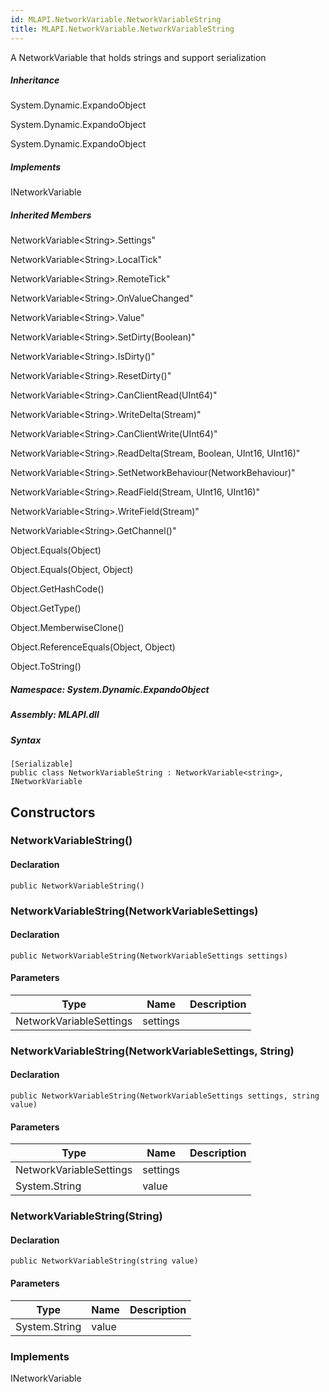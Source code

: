 ```yaml
---  
id: MLAPI.NetworkVariable.NetworkVariableString  
title: MLAPI.NetworkVariable.NetworkVariableString
---
```


<div class="markdown level0 summary">

A NetworkVariable that holds strings and support serialization

</div>

<div class="markdown level0 conceptual">

</div>

<div class="inheritance">

##### Inheritance

<div class="level0">

System.Dynamic.ExpandoObject

</div>

<div class="level1">

System.Dynamic.ExpandoObject

</div>

<div class="level2">

System.Dynamic.ExpandoObject

</div>

</div>

<div classs="implements">

##### Implements

<div>

INetworkVariable

</div>

</div>

<div class="inheritedMembers">

##### Inherited Members

<div>

NetworkVariable&lt;String&gt;.Settings"

</div>

<div>

NetworkVariable&lt;String&gt;.LocalTick"

</div>

<div>

NetworkVariable&lt;String&gt;.RemoteTick"

</div>

<div>

NetworkVariable&lt;String&gt;.OnValueChanged"

</div>

<div>

NetworkVariable&lt;String&gt;.Value"

</div>

<div>

NetworkVariable&lt;String&gt;.SetDirty(Boolean)"

</div>

<div>

NetworkVariable&lt;String&gt;.IsDirty()"

</div>

<div>

NetworkVariable&lt;String&gt;.ResetDirty()"

</div>

<div>

NetworkVariable&lt;String&gt;.CanClientRead(UInt64)"

</div>

<div>

NetworkVariable&lt;String&gt;.WriteDelta(Stream)"

</div>

<div>

NetworkVariable&lt;String&gt;.CanClientWrite(UInt64)"

</div>

<div>

NetworkVariable&lt;String&gt;.ReadDelta(Stream, Boolean, UInt16,
UInt16)"

</div>

<div>

NetworkVariable&lt;String&gt;.SetNetworkBehaviour(NetworkBehaviour)"

</div>

<div>

NetworkVariable&lt;String&gt;.ReadField(Stream, UInt16, UInt16)"

</div>

<div>

NetworkVariable&lt;String&gt;.WriteField(Stream)"

</div>

<div>

NetworkVariable&lt;String&gt;.GetChannel()"

</div>

<div>

Object.Equals(Object)

</div>

<div>

Object.Equals(Object, Object)

</div>

<div>

Object.GetHashCode()

</div>

<div>

Object.GetType()

</div>

<div>

Object.MemberwiseClone()

</div>

<div>

Object.ReferenceEquals(Object, Object)

</div>

<div>

Object.ToString()

</div>

</div>

##### **Namespace**: System.Dynamic.ExpandoObject

##### **Assembly**: MLAPI.dll

##### Syntax

    [Serializable]
    public class NetworkVariableString : NetworkVariable<string>, INetworkVariable

## Constructors 

### NetworkVariableString()

<div class="markdown level1 summary">

</div>

<div class="markdown level1 conceptual">

</div>

#### Declaration

    public NetworkVariableString()

### NetworkVariableString(NetworkVariableSettings)

<div class="markdown level1 summary">

</div>

<div class="markdown level1 conceptual">

</div>

#### Declaration

    public NetworkVariableString(NetworkVariableSettings settings)

#### Parameters

| Type                    | Name     | Description |
|-------------------------|----------|-------------|
| NetworkVariableSettings | settings |             |

### NetworkVariableString(NetworkVariableSettings, String)

<div class="markdown level1 summary">

</div>

<div class="markdown level1 conceptual">

</div>

#### Declaration

    public NetworkVariableString(NetworkVariableSettings settings, string value)

#### Parameters

| Type                    | Name     | Description |
|-------------------------|----------|-------------|
| NetworkVariableSettings | settings |             |
| System.String           | value    |             |

### NetworkVariableString(String)

<div class="markdown level1 summary">

</div>

<div class="markdown level1 conceptual">

</div>

#### Declaration

    public NetworkVariableString(string value)

#### Parameters

| Type          | Name  | Description |
|---------------|-------|-------------|
| System.String | value |             |

### Implements

<div>

INetworkVariable

</div>
